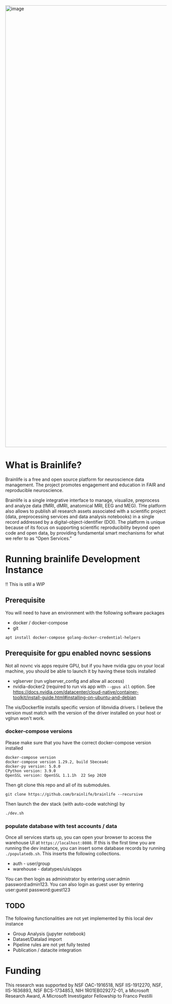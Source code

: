 
<img width="1378" alt="image" src="https://user-images.githubusercontent.com/2119795/187248731-196fd4ad-36ef-4f81-a8d6-fc00dab73564.png">

# What is Brainlife?

Brainlife is a free and open source platform for neuroscience data management. The project promotes engagement and education in FAIR and reproducible neuroscience.

Brainlife is a single integrative interface to manage, visualize, preprocess and analyze data (fMRI, dMRI, anatomical MRI, EEG and MEG). THe platform also allows to publish all research assets associated with a scientific project (data, preprocessing services and data analysis notebooks) in a single record addressed by a digital-object-identifier (DOI). The platform is unique because of its focus on supporting scientific reproducibility beyond open code and open data, by providing fundamental smart mechanisms for what we refer to as “Open Services.” 

# Running brainlife Development Instance

!! This is still a WIP

## Prerequisite

You will need to have an environment with the following software packages

* docker / docker-compose 
* git

```
apt install docker-compose golang-docker-credential-helpers
```

## Prerequisite for gpu enabled novnc sessions

Not all novnc vis apps require GPU, but if you have nvidia gpu on your local machine, you should be
able to launch it by having these tools installed

* vglserver (run vglserver_config and allow all access)
* nvidia-docker2 (required to run vis app with `--gpus all` option. See https://docs.nvidia.com/datacenter/cloud-native/container-toolkit/install-guide.html#installing-on-ubuntu-and-debian

The vis/Dockerfile installs specific version of libnvidia drivers. I believe the version must match with the
version of the driver installed on your host or vglrun won't work.

### docker-compose versions

Please make sure that you have the correct docker-compose version installed

```
docker-compose version
docker-compose version 1.29.2, build 5becea4c
docker-py version: 5.0.0
CPython version: 3.9.0
OpenSSL version: OpenSSL 1.1.1h  22 Sep 2020
```

Then git clone this repo and all of its submodules.

```
git clone https://github.com/brainlife/brainlife --recursive 
```

Then launch the dev stack (with auto-code watching) by

```
./dev.sh
```

### populate database with test accounts / data

Once all services starts up, you can open your browser to access the warehouse UI at `https://localhost:8080`. If this is the first time you are running the dev instance, you can insert some database records by running `./populatedb.sh`. This inserts the following collections.

* auth - user/group
* warehouse - datatypes/uis/apps

You can then login as administrator by entering user:admin password:admin123. 
You can also login as guest user by entering user:guest password:guest123

## TODO

The following functionalities are not yet implemented by this local dev instance

* Group Analysis (jupyter notebook)
* Dataset/Datalad import
* Pipeline rules are not yet fully tested
* Publication / datacite integration

# Funding

This research was supported by NSF OAC-1916518, NSF IIS-1912270, NSF, IIS-1636893, NSF BCS-1734853, NIH 1R01EB029272-01, a Microsoft Research Award, A Microsoft Investigator Fellowship to Franco Pestilli
